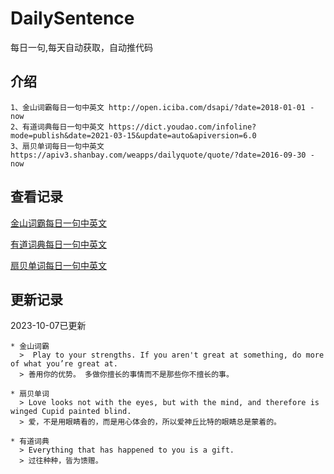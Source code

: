 # DailySentence

每日一句,每天自动获取，自动推代码

## 介绍

```
1、金山词霸每日一句中英文 http://open.iciba.com/dsapi/?date=2018-01-01 - now
2、有道词典每日一句中英文 https://dict.youdao.com/infoline?mode=publish&date=2021-03-15&update=auto&apiversion=6.0
3、扇贝单词每日一句中英文 https://apiv3.shanbay.com/weapps/dailyquote/quote/?date=2016-09-30 - now
```

## 查看记录

[金山词霸每日一句中英文](./data/iciba/)

[有道词典每日一句中英文](./data/youdao/)

[扇贝单词每日一句中英文](./data/shanbay/)

## 更新记录
2023-10-07已更新 
```
* 金山词霸
  >  Play to your strengths. If you aren't great at something, do more of what you’re great at.
  > 善用你的优势。 多做你擅长的事情而不是那些你不擅长的事。

* 扇贝单词
  > Love looks not with the eyes, but with the mind, and therefore is winged Cupid painted blind.
  > 爱，不是用眼睛看的，而是用心体会的，所以爱神丘比特的眼睛总是蒙着的。

* 有道词典
  > Everything that has happened to you is a gift.
  > 过往种种，皆为馈赠。

```

